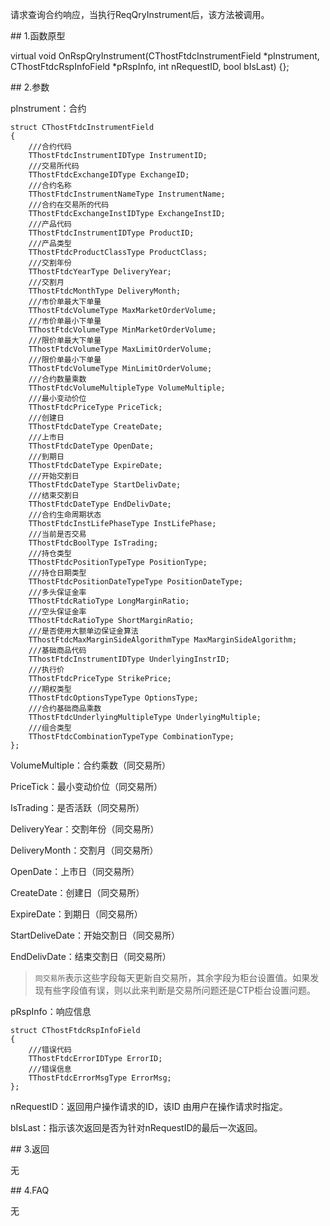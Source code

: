 <p>请求查询合约响应，当执行ReqQryInstrument后，该方法被调用。</p>
<span class="anchor" id="089bfeb8-1553-42c5-9d74-f3f0efd93819"></span>
## 1.函数原型
<p>virtual void OnRspQryInstrument(CThostFtdcInstrumentField *pInstrument, CThostFtdcRspInfoField *pRspInfo, int nRequestID, bool bIsLast) {};</p>
<span class="anchor" id="fb2ed5a7-949f-414a-b54f-c8736b0a2261"></span>
## 2.参数
<p>pInstrument：合约</p>
<pre><code>struct CThostFtdcInstrumentField
{
    ///合约代码
    TThostFtdcInstrumentIDType InstrumentID;
    ///交易所代码
    TThostFtdcExchangeIDType ExchangeID;
    ///合约名称
    TThostFtdcInstrumentNameType InstrumentName;
    ///合约在交易所的代码
    TThostFtdcExchangeInstIDType ExchangeInstID;
    ///产品代码
    TThostFtdcInstrumentIDType ProductID;
    ///产品类型
    TThostFtdcProductClassType ProductClass;
    ///交割年份
    TThostFtdcYearType DeliveryYear;
    ///交割月
    TThostFtdcMonthType DeliveryMonth;
    ///市价单最大下单量
    TThostFtdcVolumeType MaxMarketOrderVolume;
    ///市价单最小下单量
    TThostFtdcVolumeType MinMarketOrderVolume;
    ///限价单最大下单量
    TThostFtdcVolumeType MaxLimitOrderVolume;
    ///限价单最小下单量
    TThostFtdcVolumeType MinLimitOrderVolume;
    ///合约数量乘数
    TThostFtdcVolumeMultipleType VolumeMultiple;
    ///最小变动价位
    TThostFtdcPriceType PriceTick;
    ///创建日
    TThostFtdcDateType CreateDate;
    ///上市日
    TThostFtdcDateType OpenDate;
    ///到期日
    TThostFtdcDateType ExpireDate;
    ///开始交割日
    TThostFtdcDateType StartDelivDate;
    ///结束交割日
    TThostFtdcDateType EndDelivDate;
    ///合约生命周期状态
    TThostFtdcInstLifePhaseType InstLifePhase;
    ///当前是否交易
    TThostFtdcBoolType IsTrading;
    ///持仓类型
    TThostFtdcPositionTypeType PositionType;
    ///持仓日期类型
    TThostFtdcPositionDateTypeType PositionDateType;
    ///多头保证金率
    TThostFtdcRatioType LongMarginRatio;
    ///空头保证金率
    TThostFtdcRatioType ShortMarginRatio;
    ///是否使用大额单边保证金算法
    TThostFtdcMaxMarginSideAlgorithmType MaxMarginSideAlgorithm;
    ///基础商品代码
    TThostFtdcInstrumentIDType UnderlyingInstrID;
    ///执行价
    TThostFtdcPriceType StrikePrice;
    ///期权类型
    TThostFtdcOptionsTypeType OptionsType;
    ///合约基础商品乘数
    TThostFtdcUnderlyingMultipleType UnderlyingMultiple;
    ///组合类型
    TThostFtdcCombinationTypeType CombinationType;
};
</code></pre>
<p>VolumeMultiple：合约乘数（同交易所）</p>
<p>PriceTick：最小变动价位（同交易所）</p>
<p>IsTrading：是否活跃（同交易所）</p>
<p>DeliveryYear：交割年份（同交易所）</p>
<p>DeliveryMonth：交割月（同交易所）</p>
<p>OpenDate：上市日（同交易所）</p>
<p>CreateDate：创建日（同交易所）</p>
<p>ExpireDate：到期日（同交易所）</p>
<p>StartDeliveDate：开始交割日（同交易所）</p>
<p>EndDelivDate：结束交割日（同交易所）</p>
<blockquote>
<p><code>同交易所</code>表示这些字段每天更新自交易所，其余字段为柜台设置值。如果发现有些字段值有误，则以此来判断是交易所问题还是CTP柜台设置问题。</p>
</blockquote>
<p>pRspInfo：响应信息</p>
<pre><code>struct CThostFtdcRspInfoField
{
    ///错误代码
    TThostFtdcErrorIDType ErrorID;
    ///错误信息
    TThostFtdcErrorMsgType ErrorMsg;
};
</code></pre>
<p>nRequestID：返回用户操作请求的ID，该ID 由用户在操作请求时指定。</p>
<p>bIsLast：指示该次返回是否为针对nRequestID的最后一次返回。</p>
<span class="anchor" id="6e8974ed-5a9a-4cef-9966-7c2ddd5d03b6"></span>
## 3.返回
<p>无</p>
<span class="anchor" id="b46f33d6-23c0-4c27-b3eb-5f1121800873"></span>
## 4.FAQ
<p>无</p>
